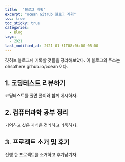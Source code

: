 ```yaml
---
title:  "블로그 계획"
excerpt: "ocean Github 블로그 계획"
toc: true
toc_sticky: true
categories:
  - Blog
tags:
  - 2021
last_modified_at: 2021-01-31T08:06:00-05:00
---
```


깃허브 블로그에 기록할 것들을 정리해보았다.
이 블로그의 주소는 ohsothere.github.io/ocean 이다.

## 1. 코딩테스트 리뷰하기

코딩테스트를 풀면 풀이와 함께 게시하자.

## 2. 컴퓨터과학 공부 정리

기억하고 싶은 지식을 정리하고 기록하자.

## 3. 프로젝트 소개 및 후기

진행 한 프로젝트를 소개하고 후기남기자.
